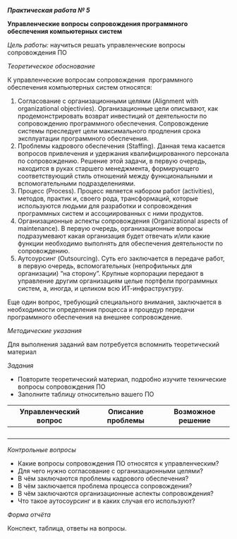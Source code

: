 ﻿***Практическая работа № 5***

**Управленческие вопросы сопровождения программного обеспечения компьютерных систем**

*Цель работы:* научиться решать управленческие вопросы сопровождения ПО

*Теоретическое обоснование*

К управленческие вопросам сопровождения  программного обеспечения компьютерных систем относятся:

1. Согласование с организационными целями (Alignment with organizational objectivies). Организационные цели описывают, как продемонстрировать возврат инвестиций от деятельности по сопровождению программного обеспечения. Сопровождение системы преследует цели максимального продления срока эксплуатации программного обеспечения.
1. Проблемы кадрового обеспечения (Staffing). Данная тема касается вопросов привлечения и удержания квалифицированного персонала по сопровождению. Решение этой задачи, в первую очередь, находится в руках старшего менеджмента, формирующего соответствующий стиль отношений между функциональными и вспомогательными подразделениями.
1. Процесс (Process). Процесс является набором работ (activities), методов, практик и, своего рода, трансформаций, которые используются людьми для разработки и сопровождения программных систем и ассоциированных с ними продуктов.
1. Организационные аспекты сопровождения (Organizational aspects of maintenance). В первую очередь, организационные вопросы подразумевают какая организация будет отвечать и/или какие функции необходимо выполнять для обеспечения деятельности по сопровождению.
1. Аутсоурсинг (Outsourcing). Суть его заключается в передаче работ, в первую очередь, вспомогательных (непрофильных для организации) “на сторону”. Крупные корпорации передают в управление другим организациям целые портфели программных систем, а, иногда, и целиком всю ИТ-инфраструктуру.

Еще один вопрос, требующий специального внимания, заключается в необходимости определения процесса и процедур передачи программного обеспечения на внешнее сопровождение.

*Методические указания*

Для выполнения заданий вам потребуется вспомнить теоретический материал

*Задания*

- Повторите теоретический материал, подробно изучите технические вопросы сопровождения ПО
- Заполните таблицу относительно вашего ПО

|Управленческий вопрос|Описание проблемы|Возможное решение|
| - | - | - |
| | | |
*Контрольные вопросы*

- Какие вопросы сопровождения ПО относятся к управленческим?
- Для чего нужно согласование с организационными целями?
- В чём заключаются проблемы кадрового обеспечения?
- В чём заключается проблема процесса сопровождения?
- В чём заключаются организационные аспекты сопровождения?
- Что такое аутосоурсинг и в каких случая его используют?

*Форма отчёта*

Конспект, таблица, ответы на вопросы.

